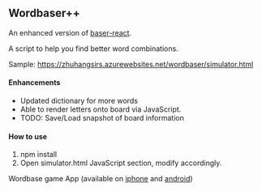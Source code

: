 ## Wordbaser++

An enhanced version of [baser-react](https://github.com/blainesch/baser-react).

A script to help you find better word combinations.

Sample: https://zhuhangsirs.azurewebsites.net/wordbaser/simulator.html

#### Enhancements
- Updated dictionary for more words
- Able to render letters onto board via JavaScript.
- TODO: Save/Load snapshot of board information

#### How to use
1. npm install
2. Open simulator.html JavaScript section, modify accordingly.

Wordbase game App (available on
[iphone](https://itunes.apple.com/us/app/wordbase/id777638764?mt=8) and
[android](https://play.google.com/store/apps/details?id=com.wordbaseapp&hl=en))
